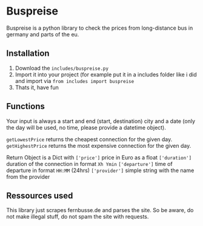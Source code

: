 # Buspreise
Buspreise is a python library to check the prices from long-distance bus in germany and parts of the eu. 

## Installation
1. Download the `includes/buspreise.py`
2. Import it into your project (for example put it in a includes folder like i did and import via `from includes import buspreise`
3. Thats it, have fun

## Functions
Your input is always a start and end (start, destination) city and a date (only the day will be used, no time, please provide a datetime object). 

`getLowestPrice` returns the cheapest connection for the given day. 
`getHighestPrice` returns the most expensive connection for the given day.

Return Object is a Dict with
`['price']` price in Euro as a float
`['duration']` duration of the connection in format `Xh Ymin`
`['departure']` time of departure in format `HH:MM` (24hrs)
`['provider']` simple string with the name from the provider

## Ressources used

This library just scrapes fernbusse.de and parses the site. So be aware, do not make illegal stuff, do not spam the site with requests.
